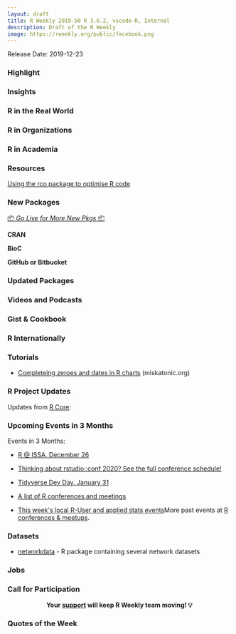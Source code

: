 ```yaml
---
layout: draft
title: R Weekly 2019-50 R 3.6.2, vscode-R, Internal
description: Draft of the R Weekly
image: https://rweekly.org/public/facebook.png
---
```


Release Date: 2019-12-23

###  Highlight



### Insights



### R in the Real World




<!-- + [MERRY CRISPMAS - a festive, data-driven short story](https://merry-crispmas.netlify.com/) -->

###  R in Organizations




###  R in Academia



###  Resources

[Using the rco package to optimise R code](https://oliverfogelin.github.io/rco-Package/)

###  New Packages

<p class="added-hostname"><a href="https://rweekly.org/live" target="_blank" class="externalLink">📦 <i>Go Live for More New Pkgs</i> 📦</a></p>

**CRAN**


**BioC**



**GitHub or Bitbucket**




### Updated Packages


###  Videos and Podcasts



### Gist & Cookbook



### R Internationally



###  Tutorials

+ [Completeing zeroes and dates in R charts](https://www.miskatonic.org/2019/12/16/completing-dates-in-r/) (miskatonic.org)

<!--<div class="post-more-begin></div><div class="post-more-end"></div>-->

###  R Project Updates

Updates from [R Core](http://developer.r-project.org/blosxom.cgi/R-devel/NEWS):


###  Upcoming Events in 3 Months

Events in 3 Months:

+ [R @ ISSA, December 26](https://r-iisa2019.rbind.io/)

+ [Thinking about rstudio::conf 2020? See the full conference schedule!](https://blog.rstudio.com/2019/11/25/thinking-about-rstudio-conf-2020-see-the-full-conference-schedule/)

+ [Tidyverse Dev Day, January 31](https://www.tidyverse.org/blog/2019/11/tidyverse-dev-day-2020/)

+ [A list of R conferences and meetings](https://jumpingrivers.github.io/meetingsR/events.html)

+ [This week's local R-User and applied stats events](https://community.rstudio.com/c/irl)More past events at [R conferences & meetups](https://conf.rweekly.org).


### Datasets

+ [networkdata](https://github.com/schochastics/networkdata) - R package containing several network datasets


### Jobs




###  Call for Participation


<p class="hide-support added-hostname support-rweekly" style="text-align: center;font-weight: bold;">Your <a class="non-visited externalLink" href="https://www.patreon.com/rweekly" onclick="pas(this)">support</a> will keep R Weekly team moving! 💡</p>

###  Quotes of the Week

